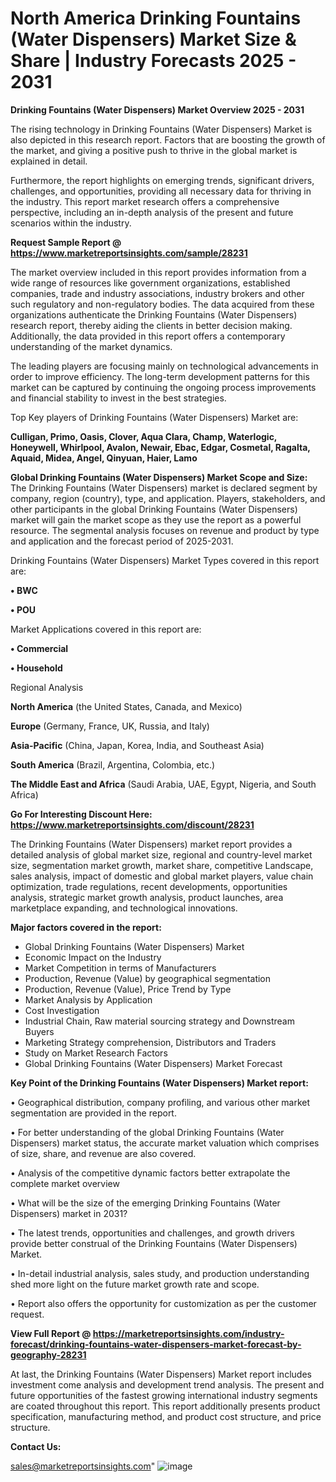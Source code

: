 # North America Drinking Fountains (Water Dispensers) Market Size & Share | Industry Forecasts 2025 - 2031

<Strong> Drinking Fountains (Water Dispensers) Market Overview 2025 - 2031</strong>

The rising technology in Drinking Fountains (Water Dispensers) Market is also depicted in this research report. Factors that are boosting the growth of the market, and giving a positive push to thrive in the global market is explained in detail.

Furthermore, the report highlights on emerging trends, significant drivers, challenges, and opportunities, providing all necessary data for thriving in the industry. This report market research offers a comprehensive perspective, including an in-depth analysis of the present and future scenarios within the industry.

<strong>Request Sample Report @ <a href=https://www.marketreportsinsights.com/sample/28231>https://www.marketreportsinsights.com/sample/28231</a></strong>

The market overview included in this report provides information from a wide range of resources like government organizations, established companies, trade and industry associations, industry brokers and other such regulatory and non-regulatory bodies. The data acquired from these organizations authenticate the Drinking Fountains (Water Dispensers) research report, thereby aiding the clients in better decision making. Additionally, the data provided in this report offers a contemporary understanding of the market dynamics.

The leading players are focusing mainly on technological advancements in order to improve efficiency. The long-term development patterns for this market can be captured by continuing the ongoing process improvements and financial stability to invest in the best strategies.

Top Key players of Drinking Fountains (Water Dispensers) Market are:

<strong>Culligan, Primo, Oasis, Clover, Aqua Clara, Champ, Waterlogic, Honeywell, Whirlpool, Avalon, Newair, Ebac, Edgar, Cosmetal, Ragalta, Aquaid, Midea, Angel, Qinyuan, Haier, Lamo</strong>

<strong><b>Global Drinking Fountains (Water Dispensers) Market Scope and Size:</b></strong>
The Drinking Fountains (Water Dispensers) market is declared segment by company, region (country), type, and application. Players, stakeholders, and other participants in the global Drinking Fountains (Water Dispensers) market will gain the market scope as they use the report as a powerful resource. The segmental analysis focuses on revenue and product by type and application and the forecast period of 2025-2031.

Drinking Fountains (Water Dispensers) Market Types covered in this report are:

<strong>• BWC

• POU</strong>

Market Applications covered in this report are:

<strong>• Commercial

• Household</strong> 

Regional Analysis

<strong>North America</strong> (the United States, Canada, and Mexico)

<strong>Europe</strong> (Germany, France, UK, Russia, and Italy)

<strong>Asia-Pacific</strong> (China, Japan, Korea, India, and Southeast Asia)

<strong>South America</strong> (Brazil, Argentina, Colombia, etc.)

<strong>The Middle East and Africa</strong> (Saudi Arabia, UAE, Egypt, Nigeria, and South Africa)

<strong>Go For Interesting Discount Here: <a href=https://www.marketreportsinsights.com/discount/28231>https://www.marketreportsinsights.com/discount/28231</a></strong>

The Drinking Fountains (Water Dispensers) market report provides a detailed analysis of global market size, regional and country-level market size, segmentation market growth, market share, competitive Landscape, sales analysis, impact of domestic and global market players, value chain optimization, trade regulations, recent developments, opportunities analysis, strategic market growth analysis, product launches, area marketplace expanding, and technological innovations.

<strong><b>Major factors covered in the report:</b></strong>
<ul>
  <li>Global Drinking Fountains (Water Dispensers) Market </li>
  <li>Economic Impact on the Industry</li>
  <li>Market Competition in terms of Manufacturers</li>
  <li>Production, Revenue (Value) by geographical segmentation</li>
  <li>Production, Revenue (Value), Price Trend by Type</li>
  <li>Market Analysis by Application</li>
  <li>Cost Investigation</li>
  <li>Industrial Chain, Raw material sourcing strategy and Downstream Buyers</li>
  <li>Marketing Strategy comprehension, Distributors and Traders</li>
  <li>Study on Market Research Factors</li>
  <li>Global Drinking Fountains (Water Dispensers) Market Forecast</li>
</ul>

<strong><b>Key Point of the Drinking Fountains (Water Dispensers) Market report:</b></strong>

• Geographical distribution, company profiling, and various other market segmentation are provided in the report.

• For better understanding of the global Drinking Fountains (Water Dispensers) market status, the accurate market valuation which comprises of size, share, and revenue are also covered.

• Analysis of the competitive dynamic factors better extrapolate the complete market overview

• What will be the size of the emerging Drinking Fountains (Water Dispensers) market in 2031?

• The latest trends, opportunities and challenges, and growth drivers provide better construal of the Drinking Fountains (Water Dispensers) Market.

• In-detail industrial analysis, sales study, and production understanding shed more light on the future market growth rate and scope.

• Report also offers the opportunity for customization as per the customer request.

<strong><b>View Full Report @ <a href=https://marketreportsinsights.com/industry-forecast/drinking-fountains-water-dispensers-market-forecast-by-geography-28231>https://marketreportsinsights.com/industry-forecast/drinking-fountains-water-dispensers-market-forecast-by-geography-28231</a></b></strong>


At last, the Drinking Fountains (Water Dispensers) Market report includes investment come analysis and development trend analysis. The present and future opportunities of the fastest growing international industry segments are coated throughout this report. This report additionally presents product specification, manufacturing method, and product cost structure, and price structure.

<strong>Contact Us:</strong>

sales@marketreportsinsights.com"
![image](https://github.com/user-attachments/assets/12b3bbd6-34bb-492c-893b-2085e8deca5d)
